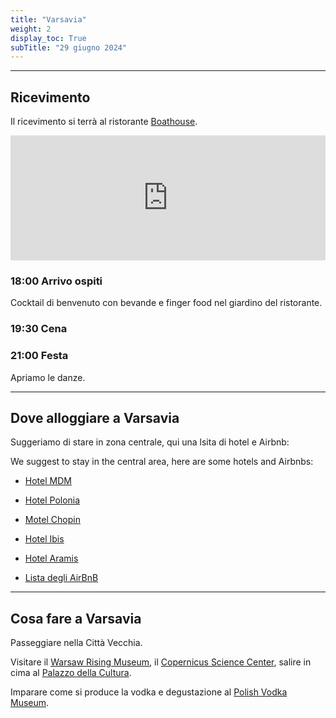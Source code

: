 ```yaml
---
title: "Varsavia"
weight: 2
display_toc: True
subTitle: "29 giugno 2024"
---
```


---
## Ricevimento

Il ricevimento si terrà al ristorante [Boathouse](https://maps.app.goo.gl/CQnGYPdo35MCgaEU6).

<iframe src="https://www.google.com/maps/embed?pb=!1m18!1m12!1m3!1d2444.0176598479748!2d21.053096577335417!3d52.22489695803547!2m3!1f0!2f0!3f0!3m2!1i1024!2i768!4f13.1!3m3!1m2!1s0x471ecd08b7ae764f%3A0xcdd484a2ea387bce!2sBOATHOUSE!5e0!3m2!1sde!2sde!4v1705933719774!5m2!1sde!2sde" width="100%" height="200" style="border:0;" allowfullscreen="" loading="lazy" referrerpolicy="no-referrer-when-downgrade"></iframe>

### 18:00 Arrivo ospiti

Cocktail di benvenuto con bevande e finger food nel giardino del ristorante.

### 19:30 Cena


### 21:00 Festa

Apriamo le danze.

---
## Dove alloggiare a Varsavia

Suggeriamo di stare in zona centrale, qui una lsita di hotel e Airbnb:


We suggest to stay in the central area, here are some hotels and Airbnbs:

- [Hotel MDM](
https://www.booking.com/hotel/pl/mdmwarsaw.html?aid=304142&label=gen173nr-1FCAEoggI46AdIM1gEaDuIAQGYATG4ARfIAQ_YAQHoAQH4AQKIAgGoAgO4ApXUx64GwAIB0gIkMWU0N2FlYjQtYWQ0My00NmM2LWEwMjQtOTRjMDBhY2MzYmE32AIF4AIB&sid=4e683248517b690106f7ab031972c3b5&atlas_src=sr_iw_btn;checkin=2024-06-27;checkout=2024-07-02;dest_id=-534433;dest_type=city;dist=0;group_adults=2;group_children=0;highlighted_blocks=8712302_356175578_2_2_0;nflt=oos%3D1%3Bprice%3DEUR-min-160-1;no_rooms=1;room1=A%2CA;sb_price_type=total;type=total;ucfs=1&
)

- [Hotel Polonia](
https://www.booking.com/hotel/pl/poloniapalacewarsaw.html?aid=304142&label=gen173nr-1FCAEoggI46AdIM1gEaDuIAQGYATG4ARfIAQ_YAQHoAQH4AQKIAgGoAgO4ApXUx64GwAIB0gIkMWU0N2FlYjQtYWQ0My00NmM2LWEwMjQtOTRjMDBhY2MzYmE32AIF4AIB&sid=4e683248517b690106f7ab031972c3b5&atlas_src=sr_iw_btn;checkin=2024-06-27;checkout=2024-07-02;dest_id=-534433;dest_type=city;dist=0;group_adults=2;group_children=0;highlighted_blocks=8710104_356175605_2_2_0;nflt=oos%3D1%3Bprice%3DEUR-min-160-1%3Breview_score%3D90%3Bht_id%3D204;no_rooms=1;room1=A%2CA;sb_price_type=total;type=total;ucfs=1&
)

- [Motel Chopin](
https://www.booking.com/hotel/pl/motel-one-warschau-chopin.html?aid=304142&label=gen173nr-1FCAEoggI46AdIM1gEaDuIAQGYATG4ARfIAQ_YAQHoAQH4AQKIAgGoAgO4ApXUx64GwAIB0gIkMWU0N2FlYjQtYWQ0My00NmM2LWEwMjQtOTRjMDBhY2MzYmE32AIF4AIB&sid=4e683248517b690106f7ab031972c3b5&atlas_src=sr_iw_btn;checkin=2024-06-27;checkout=2024-07-02;dest_id=-534433;dest_type=city;dist=0;group_adults=2;group_children=0;highlighted_blocks=502849301_177611237_2_2_0;nflt=oos%3D1%3Bprice%3DEUR-min-160-1%3Breview_score%3D90%3Bht_id%3D204;no_rooms=1;room1=A%2CA;sb_price_type=total;type=total;ucfs=1&
)

- [Hotel Ibis](https://all.accor.com/ssr/app/accor/rates/6401/index.en.shtml)

- [Hotel Aramis](https://www.hotelaramis.pl/)

- [Lista degli AirBnB](
https://www.airbnb.co.uk/wishlists/v/1466710469?s=67&unique_share_id=d5fcab6c-2c46-4032-8faa-e0e078966e08
)

---
## Cosa fare a Varsavia

Passeggiare nella Città Vecchia.

Visitare il [Warsaw Rising Museum](https://muzeum-powstania-bilety.pl/), il [Copernicus Science Center](https://www.kopernik.org.pl/en), salire in cima al [Palazzo della Cultura](https://pkin.pl/en/home/).

Imparare come si produce la vodka e degustazione al [Polish Vodka Museum](https://muzeumpolskiejwodki.pl/en/).